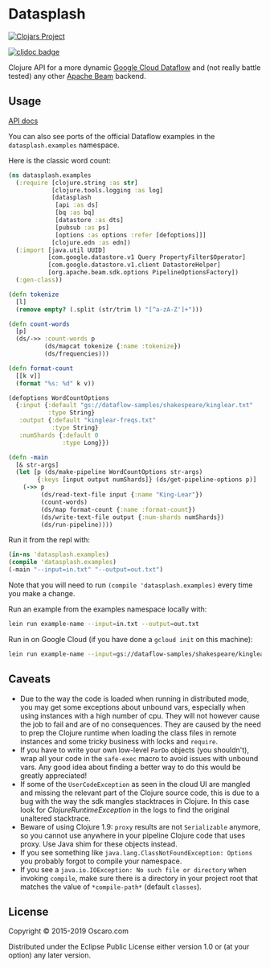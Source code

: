 # Datasplash

[![Clojars Project](https://img.shields.io/clojars/v/datasplash.svg)](https://clojars.org/datasplash)

[![cljdoc badge](https://cljdoc.org/badge/datasplash/datasplash)](https://cljdoc.org/d/datasplash/datasplash/CURRENT)


Clojure API for a more dynamic [Google Cloud Dataflow][gcloud] and (not really
battle tested) any other [Apache Beam][beam] backend.

[gcloud]: https://cloud.google.com/dataflow/
[beam]: https://beam.apache.org/

## Usage

[API docs](https://cljdoc.org/d/datasplash/datasplash/CURRENT/api/datasplash)

You can also see ports of the official Dataflow examples in the
`datasplash.examples` namespace.

Here is the classic word count:

```clojure
(ns datasplash.examples
  (:require [clojure.string :as str]
            [clojure.tools.logging :as log]
            [datasplash
             [api :as ds]
             [bq :as bq]
             [datastore :as dts]
             [pubsub :as ps]
             [options :as options :refer [defoptions]]]
            [clojure.edn :as edn])
  (:import [java.util UUID]
           [com.google.datastore.v1 Query PropertyFilter$Operator]
           [com.google.datastore.v1.client DatastoreHelper]
           [org.apache.beam.sdk.options PipelineOptionsFactory])
  (:gen-class))

(defn tokenize
  [l]
  (remove empty? (.split (str/trim l) "[^a-zA-Z']+")))

(defn count-words
  [p]
  (ds/->> :count-words p
          (ds/mapcat tokenize {:name :tokenize})
          (ds/frequencies)))

(defn format-count
  [[k v]]
  (format "%s: %d" k v))

(defoptions WordCountOptions
  {:input {:default "gs://dataflow-samples/shakespeare/kinglear.txt"
           :type String} 
   :output {:default "kinglear-freqs.txt"
            :type String}
   :numShards {:default 0
               :type Long}})

(defn -main
  [& str-args]
  (let [p (ds/make-pipeline WordCountOptions str-args)
        {:keys [input output numShards]} (ds/get-pipeline-options p)]
    (->> p
         (ds/read-text-file input {:name "King-Lear"})
         (count-words)
         (ds/map format-count {:name :format-count})
         (ds/write-text-file output {:num-shards numShards})
		 (ds/run-pipeline))))
```
Run it from the repl with:
```clojure
(in-ns 'datasplash.examples)
(compile 'datasplash.examples)
(-main "--input=in.txt" "--output=out.txt")
```
Note that you will need to run `(compile 'datasplash.examples)` every time you
make a change.

Run an example from the examples namespace locally with:

```bash
lein run example-name --input=in.txt --output=out.txt
```

Run in on Google Cloud (if you have done a `gcloud init` on this machine):

```bash
lein run example-name --input=gs://dataflow-samples/shakespeare/kinglear.txt --output=gs://my-project-tmp/results.txt  --runner=DataflowRunner --project=my-project --stagingLocation=gs://my-project-staging
```

## Caveats

- Due to the way the code is loaded when running in distributed mode, you may
  get some exceptions about unbound vars, especially when using instances with
  a high number of cpu. They will not however cause the job to fail and are of
  no consequences. They are caused by the need to prep the Clojure runtime when
  loading the class files in remote instances and some tricky business with
  locks and `require`.
- If you have to write your own low-level `ParDo` objects (you shouldn't), wrap
  all your code in the `safe-exec` macro to avoid issues with unbound vars. Any
  good idea about finding a better way to do this would be greatly appreciated!
- If some of the `UserCodeException` as seen in the cloud UI are mangled and
  missing the relevant part of the Clojure source code, this is due to a bug
  with the way the sdk mangles stacktraces in Clojure. In this case look for
  _ClojureRuntimeException_ in the logs to find the original unaltered
  stacktrace.
- Beware of using Clojure 1.9: `proxy` results are not `Serializable` anymore,
  so you cannot use anywhere in your pipeline Clojure code that uses proxy. Use
  Java shim for these objects instead.
- If you see something like `java.lang.ClassNotFoundException: Options` you
  probably forgot to compile your namespace.
- If you see a `java.io.IOException: No such file or directory` when invoking
  `compile`, make sure there is a directory in your project root that matches
  the value of `*compile-path*` (default `classes`).


## License

Copyright © 2015-2019 Oscaro.com

Distributed under the Eclipse Public License either version 1.0 or (at your
option) any later version.
